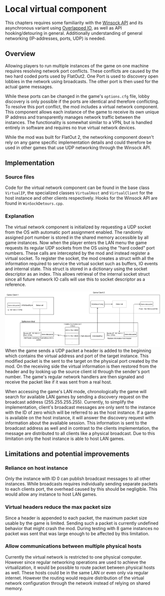 # Local virtual component

This chapters requires some familiarity with the [Winsock API](https://docs.microsoft.com/en-us/windows/win32/winsock/getting-started-with-winsock) and its asynchronous variant using [Overlapped IO](https://docs.microsoft.com/en-us/windows/win32/winsock/overlapped-i-o-and-event-objects-2), as well as API hooking/detouring in general. Additionally understanding of general networking (IP-addresses, ports, UDP) is needed.  

## Overview

Allowing players to run multiple instances of the game on one machine requires resolving network port conflicts. These conflicts are caused by the two hard coded ports used by FlatOut2. One Port is used to discovery open lobbies in the network using broadcasts. The other port is then used for the actual game messages.

While these ports can be changed in the game's `options.cfg` file, lobby discovery is only possible if the ports are identical and therefore conflicting. To resolve this port conflict, the mod includes a virtual network component. This component allows each instance of the game to receive its own unique IP address and transparently manages network traffic between the instances. The functionality is somewhat similar to a VPN, but is handled entirely in software and requires no true virtual network devices.  

While the mod was built for FlatOut 2, the networking component doesn't rely on any game specific implementation details and could therefore be used in other games that use UDP networking through the Winsock API.

## Implementation

### Source files

Code for the virtual network component can be found in the base class `VirtualIP`, the specialized classes `VirtualHost` and `VirtualClient` for the host instance and other clients respectively. Hooks for the Winsock API are found in `WinSockDetours.cpp`.

### Explanation

The virtual network component is initialized by requesting a UDP socket from the OS with automatic port assignment enabled. The randomly assigned port number is stored in the shared memory accessible by all game instances. Now when the player enters the LAN menu the game requests its regular UDP sockets from the OS using the "hard coded" port numbers. These calls are intercepted by the mod and instead register a virtual socket. To register the socket, the mod creates a struct with all the information required to service the virtual socket such as buffers, IO events and internal state. This struct is stored in a dictionary using the socket descriptor as an index. This allows retrieval of the internal socket struct since all future network IO calls will use this to socket descriptor as a reference.  

![Virtual Network Graph](images/virtual_network.png)
When the game sends a UDP packet a header is added to the beginning which contains the virtual address and port of the target instance. This modified packet is the sent to the target on the physical port created by the mod. On the receiving side the virtual information is then restored from the header and by looking up the source client id through the sender's port number. The game's regular network handlers are then signaled and receive the packet like if it was sent from a real host.

When accessing the game's LAN mode, chronologically the game will search for available LAN games by sending a discovery request on the broadcast address (255.255.255.255). Currently, to simplify the implementation, client's broadcast messages are only sent to the instance with the ID of zero which will be referred to as the host instance. If a game is available on the host instance, it will answer the discovery request with information about the available session. This information is sent to the broadcast address as well and in contrast to the clients implementation, the message are distributed to all clients like a physical broadcast. Due to this limitation only the host instance is able to host LAN games.

## Limitations and potential improvements  

### Reliance on host instance

Only the instance with ID 0 can publish broadcast messages to all other instances. While broadcasts requires individually sending separate packets to each clients port, the overhead caused by this should be negligible. This would allow any instance to host LAN games.  

### Virtual headers reduce the max packet size

Since a header is appended to each packet, the maximum packet size usable by the game is limited. Sending such a packet is currently undefined behavior that might crash the mod. During testing with 8 game instances no packet was sent that was large enough to be affected by this limitation.

### Allow communications between multiple physical hosts

Currently the virtual network is restricted to one physical computer. However since regular networking operations are used to achieve the virtualization, it would be possible to route packet between physical hosts as well. These hosts could be in the same LAN or even only via regular internet. However the routing would require distribution of the virtual network configuration through the network instead of relying on shared memory.
